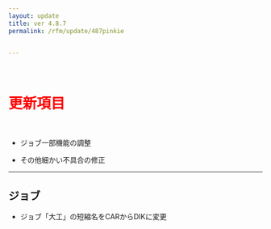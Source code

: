 ```yaml
---
layout: update
title: ver 4.8.7
permalink: /rfm/update/487pinkie 


---
```

<br>
<h1 id="1"><font color="red">更新項目</font></h1><br>

+ <span class="blue-badge">ジョブ</span>一部機能の調整 

+ <span class="green-badge">その他</span>細かい不具合の修正 



----------------------------------------------------
## ジョブ  


+ ジョブ「大工」の短縮名をCARからDIKに変更<br>

